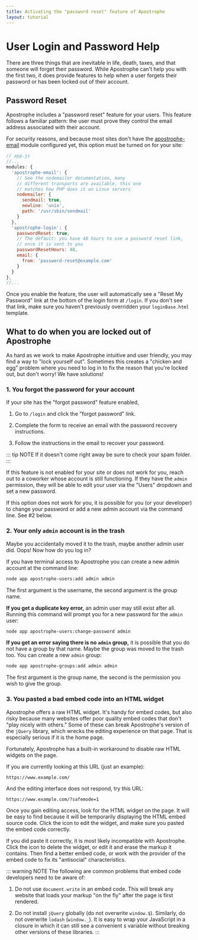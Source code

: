 ```yaml
---
title: Activating the "password reset" feature of Apostrophe
layout: tutorial
---
```


# User Login and Password Help

There are three things that are inevitable in life, death, taxes, and that someone will forget their password. While Apostrophe can't help you with the first two, it does provide features to help when a user forgets their password or has been locked out of their account.

## Password Reset

Apostrophe includes a "password reset" feature for your users. This feature follows a familiar pattern: the user must prove they control the email address associated with their account.

For security reasons, and because most sites don't have the [apostrophe-email](/tutorials/devops/email.md) module configured yet, this option must be turned on for your site:


```javascript
// app.js
//...
modules: {
  'apostrophe-email': {
    // See the nodemailer documentation, many
    // different transports are available, this one
    // matches how PHP does it on Linux servers
    nodemailer: {
      sendmail: true,
      newline: 'unix',
      path: '/usr/sbin/sendmail'
    }
  },
  'apostrophe-login': {
    passwordReset: true,
    // The default: you have 48 hours to use a password reset link,
    // once it is sent to you
    passwordResetHours: 48,
    email: {
      from: 'password-reset@example.com'
    }
  }
},
//...
```

Once you enable the feature, the user will automatically see a "Reset My Password" link at the bottom of the login form at `/login`. If you don't see that link, make sure you haven't previously overridden your `loginBase.html` template.

## What to do when you are locked out of Apostrophe

As hard as we work to make Apostrophe intuitive and user friendly, you may find a way to "lock yourself out". Sometimes this creates a "chicken and egg" problem where you need to log in to fix the reason that you're locked out, but don't worry! We have solutions!

### 1. You forgot the password for your account

If your site has the "forgot password" feature enabled,

1. Go to `/login` and click the "forgot password" link.

2. Complete the form to receive an email with the password recovery instructions.

3. Follow the instructions in the email to recover your password.

::: tip NOTE
If it doesn't come right away be sure to check your spam folder.
:::

If this feature is not enabled for your site or does not work for you, reach out to a coworker whose account is still functioning. If they have the `admin` permission, they will be able to edit your user via the "Users" dropdown and set a new password.

If this option does not work for you, it is possible for you (or your developer) to change your password or add a new admin account via the command line. See #2 below.

### 2. Your only `admin` account is in the trash

Maybe you accidentally moved it to the trash, maybe another admin user did. Oops! Now how do you log in?

If you have terminal access to Apostrophe you can create a new admin account at the command line:

``` bash
node app apostrophe-users:add admin admin
```

The first argument is the username, the second argument is the group name.

**If you get a duplicate key error,** an admin user may still exist after all. Running this command will prompt you for a new password for the `admin` user:

``` bash
node app apostrophe-users:change-password admin
```

**If you get an error saying there is no `admin` group,** it is possible that you do not have a group by that name. Maybe the group was moved to the trash too. You can create a new `admin` group:

``` bash
node app apostrophe-groups:add admin admin
```

The first argument is the group name, the second is the permission you wish to give the group.

### 3. You pasted a bad embed code into an HTML widget

Apostrophe offers a raw HTML widget. It's handy for embed codes, but also risky because many websites offer poor quality embed codes that don't "play nicely with others." Some of these can break Apostrophe's version of the `jQuery` library, which wrecks the editing experience on that page. That is especially serious if it is the home page.

Fortunately, Apostrophe has a built-in workaround to disable raw HTML widgets on the page.

If you are currently looking at this URL (just an example):

```url
https://www.example.com/
```

And the editing interface does not respond, try this URL:

```url
https://www.example.com/?safemode=1
```

Once you gain editing access, look for the HTML widget on the page. It will be easy to find because it will be temporarily displaying the HTML embed source code. Click the icon to edit the widget, and make sure you pasted the embed code correctly.

If you did paste it correctly, it is most likely incompatible with Apostrophe. Click the icon to delete the widget, or edit it and erase the markup it contains. Then find a better embed code, or work with the provider of the embed code to fix its "antisocial" characteristics.

::: warning NOTE
The following are common problems that embed code developers need to be aware of:

1. Do not use `document.write` in an embed code. This will break any website that loads your markup "on the fly" after the page is first rendered.

2. Do not install `jQuery` globally (do not overwrite `window.$`). Similarly, do not overwrite `lodash` (`window._`). It is easy to wrap your JavaScript in a closure in which it can still see a convenient `$` variable without breaking other versions of these libraries.
:::
